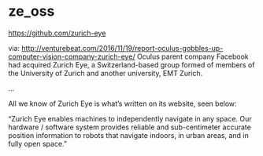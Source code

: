 # ze_oss
https://github.com/zurich-eye

via: http://venturebeat.com/2016/11/19/report-oculus-gobbles-up-computer-vision-company-zurich-eye/
Oculus parent company Facebook had acquired Zurich Eye, a Switzerland-based group formed of members of the University of Zurich and another university, EMT Zurich. 

...

All we know of Zurich Eye is what’s written on its website, seen below:

“Zurich Eye enables machines to independently navigate in any space. Our hardware / software system provides reliable and sub-centimeter accurate position information to robots that navigate indoors, in urban areas, and in fully open space.”

